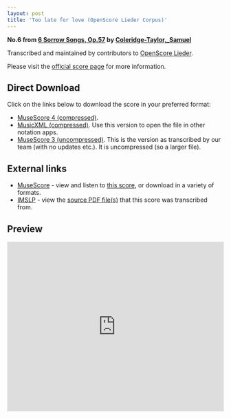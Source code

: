 ```yaml
---
layout: post
title: 'Too late for love (OpenScore Lieder Corpus)'
---
```


__No.6 from [6 Sorrow Songs, Op.57](https://fourscoreandmore.org/openscore/lieder/Coleridge-Taylor,_Samuel/6_Sorrow_Songs,_Op.57/) by [Coleridge-Taylor,_Samuel](https://fourscoreandmore.org/openscore/lieder/Coleridge-Taylor,_Samuel)__

Transcribed and maintained by contributors to [OpenScore Lieder].

Please visit the [official score page] for more information.

[official score page]: https://musescore.com/openscore-lieder-corpus/scores/6189616
[OpenScore Lieder]: https://musescore.com/openscore-lieder-corpus

## Direct Download

Click on the links below to download the score in your preferred format:
- [MuseScore 4 (compressed)](https://github.com/openscore/lieder/blob/main/scores/Coleridge-Taylor,_Samuel/6_Sorrow_Songs,_Op.57/6_Too_late_for_love/lc6189616.mscz?raw=true).
- [MusicXML (compressed)](https://github.com/openscore/lieder/blob/main/scores/Coleridge-Taylor,_Samuel/6_Sorrow_Songs,_Op.57/6_Too_late_for_love/lc6189616.mxl?raw=true). Use this version to open the file in other notation apps.
- [MuseScore 3 (uncompressed)](https://github.com/openscore/lieder/blob/main/scores/Coleridge-Taylor,_Samuel/6_Sorrow_Songs,_Op.57/6_Too_late_for_love/lc6189616.mscx?raw=true). This is the version as transcribed by our team (with no updates etc.). It is uncompressed (so a larger file).

## External links

- [MuseScore] - view and listen to [this score][MuseScore], or download in a variety of formats.
- [IMSLP] - view the [source PDF file(s)][IMSLP] that this score was transcribed from.

[MuseScore]: https://musescore.com/score/6189616
[IMSLP]: https://imslp.org/wiki/Special:ReverseLookup/23607

## Preview

<iframe width="100%" height="394" src="https://musescore.com/openscore-lieder-corpus/scores/6189616/embed" frameborder="0" allowfullscreen allow="autoplay; fullscreen"></iframe>

